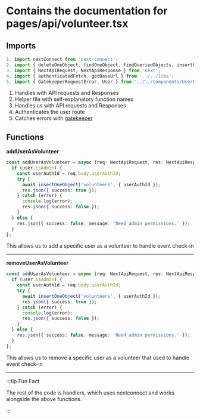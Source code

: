 # Contains the documentation for pages/api/volunteer.tsx

## Imports

```ts
1. import nextConnect from 'next-connect';
2. import { deleteOneObject, findOneObject, findQueriedObjects, insertOneObject, updateOneObject } from './helper';
3. import { NextApiRequest, NextApiResponse } from 'next';
4. import { authenticatedFetch, getBaseUrl } from '../../libs';
5. import { GatekeeperRequestError, User } from '../../components/UserProvider';
```

1. Handles with API requests and Responses
2. Helper file with self-explanatory function names
3. Handles us with API requests and Responses
4. Authenticates the user route
5. Catches errors with [gatekeeper](https://github.com/tamu-datathon-org/gatekeeper)

## Functions

**addUserAsVolunteer**

```ts
const addUserAsVolunteer = async (req: NextApiRequest, res: NextApiResponse, user: User) => {
  if (user.isAdmin) {
    const userAuthId = req.body.userAuthId;
    try {
      await insertOneObject('volunteers', { userAuthId });
      res.json({ success: true });
    } catch (error) {
      console.log(error);
      res.json({ success: false });
    }
  } else {
    res.json({ success: false, message: 'Need admin permissions.' });
  }
};
```

This allows us to add a specific user as a volunteer to handle event check-in

-----

**removeUserAsVolunteer**

```ts
const addUserAsVolunteer = async (req: NextApiRequest, res: NextApiResponse, user: User) => {
  if (user.isAdmin) {
    const userAuthId = req.body.userAuthId;
    try {
      await insertOneObject('volunteers', { userAuthId });
      res.json({ success: true });
    } catch (error) {
      console.log(error);
      res.json({ success: false });
    }
  } else {
    res.json({ success: false, message: 'Need admin permissions.' });
  }
};
```

This allows us to remove a specific user as a volunteer that used to handle event check-in

-----

:::tip Fun Fact

The rest of the code is handlers, which uses nextconnect and works alongside the above functions.

:::